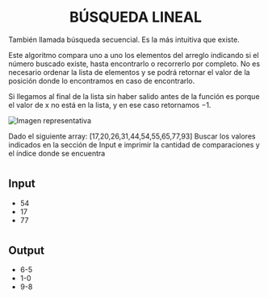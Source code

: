 # <h1 align="center">BÚSQUEDA LINEAL</h1>

También llamada búsqueda secuencial. Es la más intuitiva que existe.

Este algoritmo compara uno a uno los elementos del arreglo indicando si el número buscado existe, hasta encontrarlo o recorrerlo por completo. No es necesario ordenar la lista de elementos y se podrá retornar el valor de la posición donde lo encontramos en caso de encontrarlo.

Si llegamos al final de la lista sin haber salido antes de la función es porque el valor de x no está en la lista, y en ese caso retornamos −1.

<img src="https://runestone.academy/ns/books/published/pythoned/_images/seqsearch2.png" alt="Imagen representativa"></img>

Dado el siguiente array: [17,20,26,31,44,54,55,65,77,93]
Buscar los valores indicados en la sección de Input e imprimir la cantidad de comparaciones y el índice donde se encuentra

# <h2>Input</h2>
* 54
* 17
* 77

# <h2>Output</h2>
* 6-5
* 1-0
* 9-8